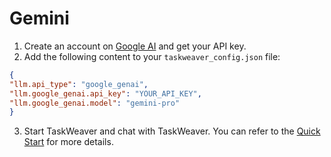 # Gemini

1. Create an account on [Google AI](https://ai.google.dev/) and get your API key.
2. Add the following content to your `taskweaver_config.json` file:
```json showLineNumbers
{
"llm.api_type": "google_genai",
"llm.google_genai.api_key": "YOUR_API_KEY",
"llm.google_genai.model": "gemini-pro"
}
```


3. Start TaskWeaver and chat with TaskWeaver.
You can refer to the [Quick Start](../quickstart.md) for more details.



